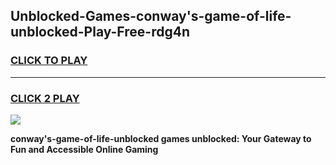 
## Unblocked-Games-conway's-game-of-life-unblocked-Play-Free-rdg4n
<h3>
<a href="https://premium76.site?title=conway's-game-of-life-unblocked&ref=19M">CLICK TO PLAY</a></h3>
<hr>

<h3>
<a href="https://premium76.site?title=conway's-game-of-life-unblocked&ref=19M">CLICK 2 PLAY</a>
  
</h3>

<a href="https://premium76.site?title=conway's-game-of-life-unblocked&ref=19M"><img src="https://clearcache.store/games.png"></a>


**conway's-game-of-life-unblocked games unblocked: Your Gateway to Fun and Accessible Online Gaming**
